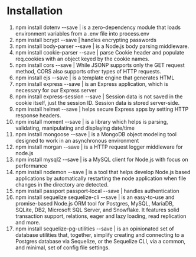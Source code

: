 # Installation

1. npm install dotenv --save | is a zero-dependency module that loads environment variables from a .env file into process.env
2. npm install bcrypt --save | handles encrypting passwords
3. npm install body-parser --save | is a Node.js body parsing middleware.
4. npm install cookie-parser --save | parse Cookie header and populate req.cookies with an object keyed by the cookie names.
5. npm install cors --save | While JSONP supports only the GET request method, CORS also supports other types of HTTP requests.
6. npm install ejs --save | is a template engine that generates HTML
7. npm install express --save | is an Express application, which is necessary for our Express server
8. npm install express-session --save | Session data is not saved in the cookie itself, just the session ID. Session data is stored server-side.
9. npm install helmet --save | helps secure Express apps by setting HTTP response headers.
10. npm install moment --save | is a library which helps is parsing, validating, manipulating and displaying date/time
11. npm install mongoose --save | is a MongoDB object modeling tool designed to work in an asynchronous environment
12. npm install morgan --save | is a HTTP request logger middleware for node.js
13. npm install mysql2 --save | is a MySQL client for Node.js with focus on performance
14. npm install nodemon --save | is a tool that helps develop Node.js based applications by automatically restarting the node application when file changes in the directory are detected.
15. npm install passport passport-local --save | handles authentication
16. npm install sequelize sequelize-cli --save | is an easy-to-use and promise-based Node.js ORM tool for Postgres, MySQL, MariaDB, SQLite, DB2, Microsoft SQL Server, and Snowflake. It features solid transaction support, relations, eager and lazy loading, read replication and more.
17. npm install sequelize-pg-utilities --save | is an opinionated set of database utilities that, together, simplify creating and connecting to a Postgres database via Sequelize, or the Sequelize CLI, via a common, and minimal, set of config file settings.
